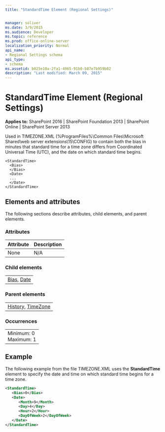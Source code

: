 ```yaml
---
title: "StandardTime Element (Regional Settings)"


manager: soliver
ms.date: 3/9/2015
ms.audience: Developer
ms.topic: reference
ms.prod: office-online-server
localization_priority: Normal
api_name:
- Regional Settings schema
api_type:
- schema
ms.assetid: b025e10a-2fa1-4965-91b0-b87e7b959b02
description: "Last modified: March 09, 2015"
---
```


# StandardTime Element (Regional Settings)

 
  
 **Applies to:** SharePoint 2016 | SharePoint Foundation 2013 | SharePoint Online | SharePoint Server 2013
  
Used in TIMEZONE.XML (%ProgramFiles%\Common Files\Microsoft Shared\web server extensions\15\CONFIG) to contain both the bias in minutes that standard time for a time zone differs from Coordinated Universal Time (UTC), and the date on which standard time begins.
  
```
<StandardTime>
  <Bias>
  </Bias>
  <Date>
  ...
  </Date>
</StandardTime>
```

## Elements and attributes

The following sections describe attributes, child elements, and parent elements.

### Attributes

|**Attribute**|**Description**|
|:-----|:-----|
|None  <br/> |N/A  <br/> |
   
### Child elements

||
|:-----|
|[Bias](bias-element-regional-settings.md), [Date](date-element-regional-settings.md)|
   
### Parent elements

||
|:-----|
|[History](history-element-regional-settings.md), [TimeZone](timezone-element-regional-settings.md)|
   
### Occurrences

||
|:-----|
|Minimum: 0  <br/> Maximum: 1  <br/> |
   
## Example

The following example from the file TIMEZONE.XML uses the **StandardTime** element to specify the date and time on which standard time begins for a time zone. 
  
```XML
<StandardTime>
   <Bias>0</Bias>
   <Date>
      <Month>9</Month>
      <Day>4</Day>
      <Hour>2</Hour>
      <DayOfWeek>2</DayOfWeek>
   </Date>
</StandardTime>
```


